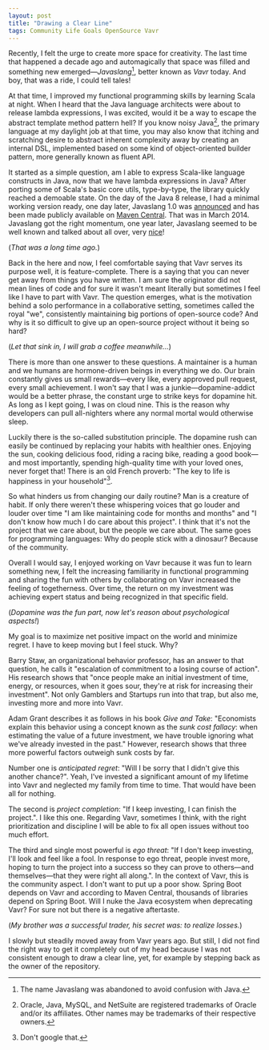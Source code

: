 ```yaml
---
layout: post
title: "Drawing a Clear Line"
tags: Community Life Goals OpenSource Vavr
---
```


Recently, I felt the urge to create more space for creativity. The last time that happened a decade ago and automagically that space was filled and something new emerged&mdash;_Javaslang_[^1], better known as _Vavr_ today. And boy, that was a ride, I could tell tales!

At that time, I improved my functional programming skills by learning Scala at night. When I heard that the Java language architects were about to release lambda expressions, I was excited, would it be a way to escape the abstract template method pattern hell? If you know noisy Java[^2], the primary language at my daylight job at that time, you may also know that itching and scratching desire to abstract inherent complexity away by creating an internal DSL, implemented based on some kind of object-oriented builder pattern, more generally known as fluent API.

It started as a simple question, am I able to express Scala-like language constructs in Java, now that we have lambda expressions in Java? After porting some of Scala's basic core utils, type-by-type, the library quickly reached a demoable state. On the day of the Java 8 release, I had a minimal working version ready, one day later, Javaslang 1.0 was [announced][javaslang-announcement] and has been made publicly available on [Maven Central][maven-central]. That was in March 2014. Javaslang got the right momentum, one year later, Javaslang seemed to be well known and talked about all over, very [nice][nice]!

(_That was a long time ago._)

Back in the here and now, I feel comfortable saying that Vavr serves its purpose well, it is feature-complete. There is a saying that you can never get away from things you have written. I am sure the originator did not mean lines of code and for sure it wasn't meant literally but sometimes I feel like I have to part with Vavr. The question emerges, what is the motivation behind a solo performance in a collaborative setting, sometimes called the royal "we", consistently maintaining big portions of open-source code? And why is it so difficult to give up an open-source project without it being so hard?

(_Let that sink in, I will grab a coffee meanwhile..._)

There is more than one answer to these questions. A maintainer is a human and we humans are hormone-driven beings in everything we do. Our brain constantly gives us small rewards&mdash;every like, every approved pull request, every small achievement. I won't say that I was a junkie&mdash;dopamine-addict would be a better phrase, the constant urge to strike keys for dopamine hit. As long as I kept going, I was on cloud nine. This is the reason why developers can pull all-nighters where any normal mortal would otherwise sleep.

Luckily there is the so-called substitution principle. The dopamine rush can easily be continued by replacing your habits with healthier ones. Enjoying the sun, cooking delicious food, riding a racing bike, reading a good book&mdash;and most importantly, spending high-quality time with your loved ones, never forget that! There is an old French proverb: "The key to life is happiness in your household"[^3].

So what hinders us from changing our daily routine? Man is a creature of habit. If only there weren't these whispering voices that go louder and louder over time "I am like maintaining code for months and months" and "I don't know how much I do care about this project". I think that it's not the project that we care about, but the people we care about. The same goes for programming languages: Why do people stick with a dinosaur? Because of the community.

Overall I would say, I enjoyed working on Vavr because it was fun to learn something new, I felt the increasing familiarity in functional programming and sharing the fun with others by collaborating on Vavr increased the feeling of togetherness. Over time, the return on my investment was achieving expert status and being recognized in that specific field.

(_Dopamine was the fun part, now let's reason about psychological aspects!_)

My goal is to maximize net positive impact on the world and minimize regret. I have to keep moving but I feel stuck. Why?

Barry Staw, an organizational behavior professor, has an answer to that question, he calls it "escalation of commitment to a losing course of action". His research shows that "once people make an initial investment of time, energy, or resources, when it goes sour, they're at risk for increasing their investment". Not only Gamblers and Startups run into that trap, but also me, investing more and more into Vavr.

Adam Grant describes it as follows in his book _Give and Take_: "Economists explain this behavior using a concept known as the _sunk cost fallacy_: when estimating the value of a future investment, we have trouble ignoring what we've already invested in the past." However, research shows that three more powerful factors outweigh sunk costs by far.

Number one is _anticipated regret_: "Will I be sorry that I didn't give this another chance?". Yeah, I've invested a significant amount of my lifetime into Vavr and neglected my family from time to time. That would have been all for nothing.

The second is _project completion_: "If I keep investing, I can finish the project.". I like this one. Regarding Vavr, sometimes I think, with the right prioritization and discipline I will be able to fix all open issues without too much effort.

The third and single most powerful is _ego threat_: "If I don't keep investing, I'll look and feel like a fool. In response to ego threat, people invest more, hoping to turn the project into a success so they can prove to others&mdash;and themselves&mdash;that they were right all along.". In the context of Vavr, this is the community aspect. I don't want to put up a poor show. Spring Boot depends on Vavr and according to Maven Central, thousands of libraries depend on Spring Boot. Will I nuke the Java ecosystem when deprecating Vavr? For sure not but there is a negative aftertaste.

(_My brother was a successful trader, his secret was: to realize losses._)

I slowly but steadily moved away from Vavr years ago. But still, I did not find the right way to get it completely out of my head because I was not consistent enough to draw a clear line, yet, for example by stepping back as the owner of the repository.

[^1]: The name Javaslang was abandoned to avoid confusion with Java.
[^2]: Oracle, Java, MySQL, and NetSuite are registered trademarks of Oracle and/or its affiliates. Other names may be trademarks of their respective owners.
[^3]: Don't google that.

[javaslang-announcement]: https://x.com/danieldietrich/status/446435609700491264
[maven-central]: https://mvnrepository.com/artifact/com.javaslang/javaslang/1.0.0
[nice]: https://youtu.be/uECuqa2zVbs
